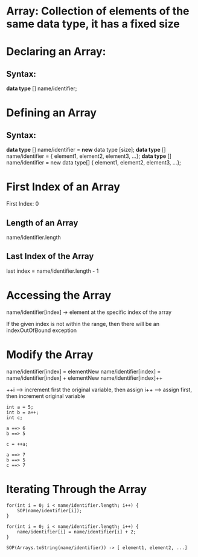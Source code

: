 # Array: Collection of elements of the same data type, it has a fixed size
# Declaring an Array:
## Syntax:
**data type** [] name/identifier;

# Defining an Array
## Syntax:
**data type** [] name/identifier = **new** data type [size];
**data type** [] name/identifier = { element1, element2, element3, ...};
**data type** [] name/identifier = new data type[] { element1, element2, element3, ...};

# First Index of an Array
First Index: 0
## Length of an Array
name/identifier.length
## Last Index of the Array
last index = name/identifier.length - 1
# Accessing the Array
name/identifier[index] -> element at the specific index of the array

If the given index is not within the range, then there will be an indexOutOfBound exception


# Modify the Array
name/identifier[index] = elementNew
name/identifier[index] = name/identifier[index] + elementNew
name/identifier[index]++


++i --> increment first the original variable, then assign
i++ --> assign first, then increment original variable

    int a = 5;
    int b = a++;
    int c;

    a ==> 6
    b ==> 5

    c = ++a;

    a ==> 7
    b ==> 5
    c ==> 7

# Iterating Through the Array

    for(int i = 0; i < name/identifier.length; i++) {
        SOP(name/identifier[i]);
    }
    
    for(int i = 0; i < name/identifier.length; i++) {
        name/identifier[i] = name/identifier[i] + 2;
    }

    SOP(Arrays.toString(name/identifier)) -> [ element1, element2, ...]
